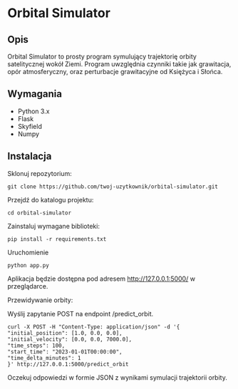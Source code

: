 # Orbital Simulator

## Opis

Orbital Simulator to prosty program symulujący trajektorię orbity satelitycznej wokół Ziemi. Program uwzględnia czynniki takie jak grawitacja, opór atmosferyczny, oraz perturbacje grawitacyjne od Księżyca i Słońca.

## Wymagania

- Python 3.x
- Flask
- Skyfield
- Numpy

## Instalacja

Sklonuj repozytorium:
   
    git clone https://github.com/twoj-uzytkownik/orbital-simulator.git

  Przejdź do katalogu projektu:


    cd orbital-simulator

Zainstaluj wymagane biblioteki:



    pip install -r requirements.txt

Uruchomienie

    python app.py

Aplikacja będzie dostępna pod adresem http://127.0.0.1:5000/ w przeglądarce.

Przewidywanie orbity:

Wyślij zapytanie POST na endpoint /predict_orbit.

    curl -X POST -H "Content-Type: application/json" -d '{
    "initial_position": [1.0, 0.0, 0.0],
    "initial_velocity": [0.0, 0.0, 7000.0],
    "time_steps": 100,
    "start_time": "2023-01-01T00:00:00",
    "time_delta_minutes": 1
    }' http://127.0.0.1:5000/predict_orbit

Oczekuj odpowiedzi w formie JSON z wynikami symulacji trajektorii orbity.